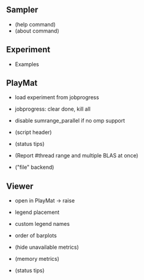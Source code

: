 Sampler
-------
* (help command)
* (about command)


Experiment
----------
* Examples


PlayMat
-------
* load experiment from jobprogress
* jobprogress: clear done, kill all
* disable sumrange_parallel if no omp support

* (script header)
* (status tips)
* (Report #thread range and multiple BLAS at once)
* ("file" backend)


Viewer
------
* open in PlayMat -> raise
* legend placement
* custom legend names
* order of barplots

* (hide unavailable metrics)
* (memory metrics)
* (status tips)
